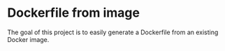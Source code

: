 # Dockerfile from image

The goal of this project is to easily generate a Dockerfile from an existing
Docker image.